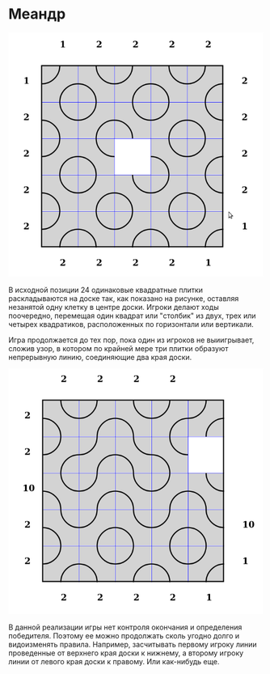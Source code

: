# Меандр

![Alt-игровое поле](meander1.png)

В исходной позиции 24 одинаковые квадратные плитки раскладываются на доске так, как показано на рисунке, оставляя незанятой одну клетку в центре доски. Игроки делают ходы поочередно, перемещая один квадрат или "столбик" из двух, трех или четырех квадратиков, расположенных по горизонтали или вертикали. 

Игра продолжается до тех пор, пока один из игроков не выиигрывает, сложив узор, в котором по крайней мере три плитки образуют непрерывную линию, соединяющие два края доски.

![Alt-игровое поле](meander2.png)

В данной реализации игры нет контроля окончания и определения победителя. Поэтому ее можно продолжать сколь угодно долго и видоизменять правила. Например, засчитывать первому игроку линии проведенные от верхнего края доски к нижнему, а второму игроку линии от левого края доски к правому. Или как-нибудь еще.


